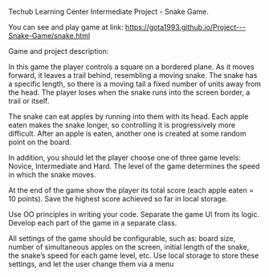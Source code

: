 Techub Learning Center Intermediate Project - Snake Game. 

You can see and play game at link: https://gota1993.github.io/Project---Snake-Game/snake.html

Game and project description:

In this game the player controls a square on a bordered plane. As it moves forward, it leaves a trail behind, resembling a moving snake. The snake has a specific length, so there is a moving tail a fixed number of units away from the head. The player loses when the snake runs into the screen border, a trail or itself.

The snake can eat apples by running into them with its head. Each apple eaten makes the snake longer, so controlling it is progressively more difficult. After an apple is eaten, another one is created at some random point on the board.

In addition, you should let the player choose one of three game levels: Novice, Intermediate and Hard. The level of the game determines the speed in which the snake moves.

At the end of the game show the player its total score (each apple eaten = 10 points). Save the highest score achieved so far in local storage.

Use OO principles in writing your code. Separate the game UI from its logic. Develop each part of the game in a separate class.

All settings of the game should be configurable, such as: board size, number of simultaneous apples on the screen, initial length of the snake, the snake’s speed for each game level, etc. Use local storage to store these settings, and let the user change them via a menu

